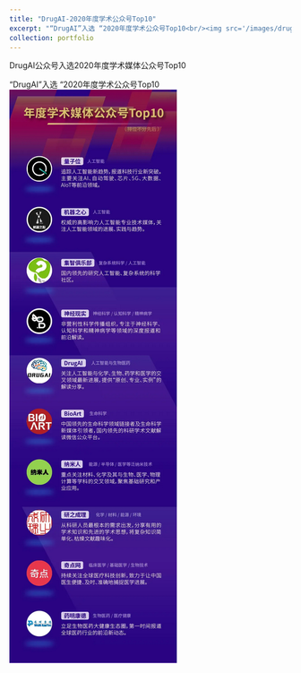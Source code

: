 ```yaml
---
title: "DrugAI-2020年度学术公众号Top10"
excerpt: "“DrugAI”入选 “2020年度学术公众号Top10<br/><img src='/images/drugai_2020_top10.png'>"
collection: portfolio
---
```


DrugAI公众号入选2020年度学术媒体公众号Top10  

“DrugAI”入选 “2020年度学术公众号Top10<br/><img src='/images/drugai_2020_top10.png'>

